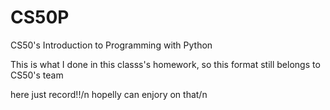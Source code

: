 # CS50P
CS50's Introduction to Programming with Python

This is what I done in this classs's homework, so this format still belongs to CS50's team  

here just record!!/n
hopelly can enjory on that/n
